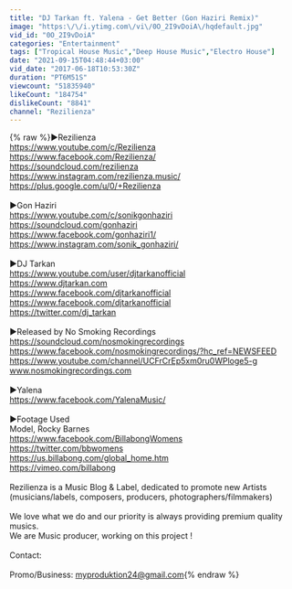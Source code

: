 ```yaml
---
title: "DJ Tarkan ft. Yalena - Get Better (Gon Haziri Remix)"
image: "https:\/\/i.ytimg.com\/vi\/0O_2I9vDoiA\/hqdefault.jpg"
vid_id: "0O_2I9vDoiA"
categories: "Entertainment"
tags: ["Tropical House Music","Deep House Music","Electro House"]
date: "2021-09-15T04:48:44+03:00"
vid_date: "2017-06-18T10:53:30Z"
duration: "PT6M51S"
viewcount: "51835940"
likeCount: "184754"
dislikeCount: "8841"
channel: "Rezilienza"
---
```

{% raw %}►Rezilienza<br /><a rel="nofollow" target="blank" href="https://www.youtube.com/c/Rezilienza">https://www.youtube.com/c/Rezilienza</a><br /><a rel="nofollow" target="blank" href="https://www.facebook.com/Rezilienza/">https://www.facebook.com/Rezilienza/</a><br /><a rel="nofollow" target="blank" href="https://soundcloud.com/rezilienza">https://soundcloud.com/rezilienza</a><br /><a rel="nofollow" target="blank" href="https://www.instagram.com/rezilienza.music/">https://www.instagram.com/rezilienza.music/</a><br /><a rel="nofollow" target="blank" href="https://plus.google.com/u/0/+Rezilienza">https://plus.google.com/u/0/+Rezilienza</a><br /><br />►Gon Haziri<br /><a rel="nofollow" target="blank" href="https://www.youtube.com/c/sonikgonhaziri">https://www.youtube.com/c/sonikgonhaziri</a><br /><a rel="nofollow" target="blank" href="https://soundcloud.com/gonhaziri">https://soundcloud.com/gonhaziri</a><br /><a rel="nofollow" target="blank" href="https://www.facebook.com/gonhaziri1/">https://www.facebook.com/gonhaziri1/</a><br /><a rel="nofollow" target="blank" href="https://www.instagram.com/sonik_gonhaziri/">https://www.instagram.com/sonik_gonhaziri/</a><br /><br />►DJ Tarkan<br /><a rel="nofollow" target="blank" href="https://www.youtube.com/user/djtarkanofficial">https://www.youtube.com/user/djtarkanofficial</a><br /><a rel="nofollow" target="blank" href="https://www.djtarkan.com">https://www.djtarkan.com</a><br /><a rel="nofollow" target="blank" href="https://www.facebook.com/djtarkanofficial">https://www.facebook.com/djtarkanofficial</a><br /><a rel="nofollow" target="blank" href="https://www.facebook.com/djtarkanofficial">https://www.facebook.com/djtarkanofficial</a><br /><a rel="nofollow" target="blank" href="https://twitter.com/dj_tarkan">https://twitter.com/dj_tarkan</a><br /><br />►Released by No Smoking Recordings<br /><a rel="nofollow" target="blank" href="https://soundcloud.com/nosmokingrecordings">https://soundcloud.com/nosmokingrecordings</a><br /><a rel="nofollow" target="blank" href="https://www.facebook.com/nosmokingrecordings/?hc_ref=NEWSFEED">https://www.facebook.com/nosmokingrecordings/?hc_ref=NEWSFEED</a><br /><a rel="nofollow" target="blank" href="https://www.youtube.com/channel/UCFrCrEp5xm0ru0WPloge5-g">https://www.youtube.com/channel/UCFrCrEp5xm0ru0WPloge5-g</a><br />www.nosmokingrecordings.com<br /><br />►Yalena<br /><a rel="nofollow" target="blank" href="https://www.facebook.com/YalenaMusic/">https://www.facebook.com/YalenaMusic/</a><br /><br />►Footage Used<br />Model,  Rocky Barnes<br /><a rel="nofollow" target="blank" href="https://www.facebook.com/BillabongWomens">https://www.facebook.com/BillabongWomens</a><br /><a rel="nofollow" target="blank" href="https://twitter.com/bbwomens">https://twitter.com/bbwomens</a><br /><a rel="nofollow" target="blank" href="https://us.billabong.com/global_home.htm">https://us.billabong.com/global_home.htm</a><br /><a rel="nofollow" target="blank" href="https://vimeo.com/billabong">https://vimeo.com/billabong</a><br /><br />Rezilienza is a Music Blog &amp; Label, dedicated to promote new Artists (musicians/labels, composers, producers, photographers/filmmakers)<br /><br />We love what we do and our priority is always providing premium quality musics.<br />We are Music producer, working on this project !<br /><br />Contact:<br /><br />Promo/Business:    myproduktion24@gmail.com{% endraw %}
